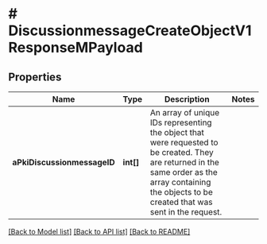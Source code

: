 # # DiscussionmessageCreateObjectV1ResponseMPayload

## Properties

Name | Type | Description | Notes
------------ | ------------- | ------------- | -------------
**aPkiDiscussionmessageID** | **int[]** | An array of unique IDs representing the object that were requested to be created.  They are returned in the same order as the array containing the objects to be created that was sent in the request. |

[[Back to Model list]](../../README.md#models) [[Back to API list]](../../README.md#endpoints) [[Back to README]](../../README.md)
